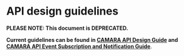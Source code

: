 # API design guidelines

**PLEASE NOTE: This document is DEPRECATED.**

**Current guidelines can be found in [CAMARA API Design Guide](/documentation/CAMARA-API-Design-Guide.md) and [CAMARA API Event Subscription and Notification Guide](/documentation/CAMARA-API-Event-Subscription-and-Notification-Guide.md)**.
